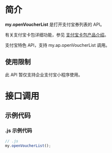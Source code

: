 
# 简介
**my.openVoucherList** 是打开支付宝券列表的 API。

有关支付宝卡包详细功能，参见 [支付宝卡包产品介绍](introduce/voucher)。

支付宝特色 API，支持 my.ap.openVoucherList 调用。

## 使用限制
此 API 暂仅支持企业支付宝小程序使用。

# 接口调用

## 示例代码

### .js 示例代码
```javascript
// .js
my.openVoucherList();
```
